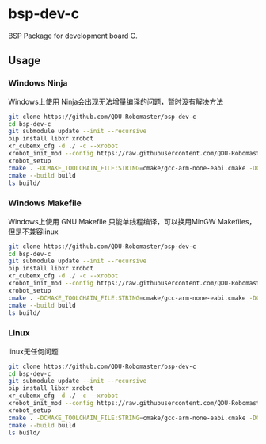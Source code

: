 # bsp-dev-c

BSP Package for development board C.

## Usage

### Windows Ninja

Windows上使用 Ninja会出现无法增量编译的问题，暂时没有解决方法

```bash
git clone https://github.com/QDU-Robomaster/bsp-dev-c
cd bsp-dev-c
git submodule update --init --recursive
pip install libxr xrobot
xr_cubemx_cfg -d ./ -c --xrobot
xrobot_init_mod --config https://raw.githubusercontent.com/QDU-Robomaster/dev-c-robots/refs/heads/main/test.yaml --dir .\Modules\
xrobot_setup
cmake . -DCMAKE_TOOLCHAIN_FILE:STRING=cmake/gcc-arm-none-eabi.cmake -DCMAKE_EXPORT_COMPILE_COMMANDS:BOOL=TRUE -Bbuild -G Ninja
cmake --build build
ls build/
```

### Windows Makefile

Windows上使用 GNU Makefile 只能单线程编译，可以换用MinGW Makefiles，但是不兼容linux

```bash
git clone https://github.com/QDU-Robomaster/bsp-dev-c
cd bsp-dev-c
git submodule update --init --recursive
pip install libxr xrobot
xr_cubemx_cfg -d ./ -c --xrobot
xrobot_init_mod --config https://raw.githubusercontent.com/QDU-Robomaster/dev-c-robots/refs/heads/main/test.yaml --dir .\Modules\
xrobot_setup
cmake . -DCMAKE_TOOLCHAIN_FILE:STRING=cmake/gcc-arm-none-eabi.cmake -DCMAKE_EXPORT_COMPILE_COMMANDS:BOOL=TRUE -Bbuild -G "Unix Makefiles"
cmake --build build
ls build/
```

### Linux

linux无任何问题

```bash
git clone https://github.com/QDU-Robomaster/bsp-dev-c
cd bsp-dev-c
git submodule update --init --recursive
pip install libxr xrobot
xr_cubemx_cfg -d ./ -c --xrobot
xrobot_init_mod --config https://raw.githubusercontent.com/QDU-Robomaster/dev-c-robots/refs/heads/main/test.yaml --dir ./Modules
xrobot_setup
cmake . -DCMAKE_TOOLCHAIN_FILE:STRING=cmake/gcc-arm-none-eabi.cmake -DCMAKE_EXPORT_COMPILE_COMMANDS:BOOL=TRUE -Bbuild -G Ninja
cmake --build build
ls build/
```
